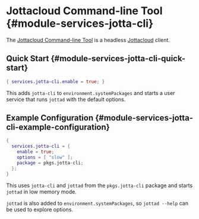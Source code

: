 # Jottacloud Command-line Tool {#module-services-jotta-cli}

The [Jottacloud Command-line Tool](https://docs.jottacloud.com/en/articles/1436834-jottacloud-command-line-tool) is a headless [Jottacloud](https://jottacloud.com) client.

## Quick Start {#module-services-jotta-cli-quick-start}

```nix
{ services.jotta-cli.enable = true; }
```

This adds `jotta-cli` to `environment.systemPackages` and starts a user service that runs `jottad` with the default options.

## Example Configuration {#module-services-jotta-cli-example-configuration}

```nix
{
  services.jotta-cli = {
    enable = true;
    options = [ "slow" ];
    package = pkgs.jotta-cli;
  };
}
```

This uses `jotta-cli` and `jottad` from the `pkgs.jotta-cli` package and starts `jottad` in low memory mode.

`jottad` is also added to `environment.systemPackages`, so `jottad --help` can be used to explore options.
